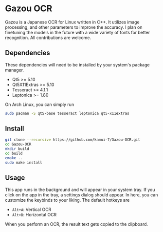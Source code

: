 # Gazou OCR 

Gazou is a Japanese OCR for Linux written in C++. It utilizes image processing, and other parameters to improve the accuracy. I plan on finetuning the models in the future with a wide variety of fonts for better recognition. All contributions are welcome.

## Dependencies

These dependencies will need to be installed by your system's package manager. 

- Qt5 >= 5.10
- Qt5X11Extras >= 5.10
- Tesseract >= 4.1.1
- Leptonica >= 1.80

On Arch Linux, you can simply run
```sh
sudo pacman -S qt5-base tesseract leptonica qt5-x11extras 
```

## Install

```sh
git clone --recursive https://github.com/kamui-7/Gazou-OCR.git
cd Gazou-OCR
mkdir build
cd build
cmake .. 
sudo make install
```

## Usage

This app runs in the background and will appear in your system tray. If you click on the app in the tray, a settings dialog should appear. In here, you can customize the keybinds to your liking. The default hotkeys are

- `Alt+A`: Vertical OCR
- `Alt+D`: Horizontal OCR

When you perform an OCR, the result text gets copied to the clipboard.